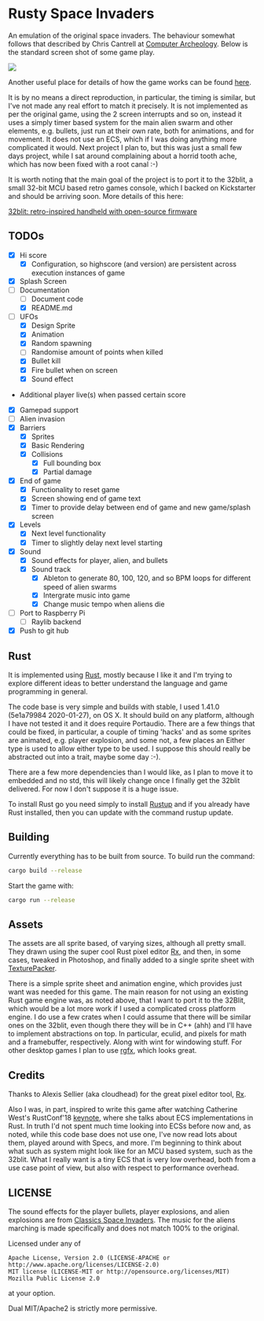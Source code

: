 # Rusty Space Invaders

An emulation of the original space invaders. The behaviour somewhat follows that described by Chris Cantrell at [Computer Archeology](https://computerarcheology.com/A.rcade/SpaceInvaders/). Below is the standard screen shot of some game play.

![](./assets/space_invaders_sample_play.gif)

Another useful place for details of how the game works can be found [here](https://www.classicgaming.cc/classics/space-invaders/play-guide).
         
It is by no means a direct reproduction, in particular, the timing is similar, but I've not made any real effort to match it precisely. It is not implemented as per the original game, using the 2 screen interrupts and so on, instead it uses a simply timer based system for the main alien swarm and other elements, e.g. bullets, just run at their own rate, both for animations, and for movement. It does not use an ECS, which if I was doing anything more complicated it would. Next project I plan to, but this was just a small few days project, while I sat around complaining about a horrid tooth ache, which has now been fixed with a root canal :-)

It is worth noting that the main goal of the project is to port it to the 32blit, a small 32-bit MCU based retro games console, which I backed on Kickstarter and should be arriving soon. More details of this here:
 
[32blit: retro-inspired handheld with open-source firmware](https://www.kickstarter.com/projects/pimoroni/32blit-retro-inspired-handheld-with-open-source-fi)

## TODOs

- [x] Hi score
   - [x] Configuration, so highscore (and version) are persistent across execution instances of game
- [x] Splash Screen
- [ ] Documentation
   - [ ] Document code
   - [x] README.md
- [ ] UFOs
   - [x] Design Sprite
   - [x] Animation
   - [x] Random spawning
   - [ ] Randomise amount of points when killed
   - [X] Bullet kill
   - [X] Fire bullet when on screen
   - [x] Sound effect
- Additional player live(s) when passed certain score
- [x] Gamepad support
- [ ] Alien invasion
- [x] Barriers
   - [x] Sprites
   - [x] Basic Rendering
   - [x] Collisions
      - [x] Full bounding box
      - [x] Partial damage
- [x] End of game
   - [x] Functionality to reset game
   - [x] Screen showing end of game text
   - [x] Timer to provide delay between end of game and new game/splash screen
- [x] Levels
   - [x] Next level functionality
   - [x] Timer to slightly delay next level starting
- [x] Sound
   - [x] Sound effects for player, alien, and bullets
   - [x] Sound track
      - [x] Ableton to generate 80, 100, 120, and so BPM loops for different speed of alien swarms
      - [x] Intergrate music into game
      - [x] Change music tempo when aliens die
- [ ] Port to Raspberry Pi
   - [ ] Raylib backend
- [x] Push to git hub

## Rust

It is implemented using [Rust](https://www.rust-lang.org/), mostly because I like it and I'm trying to explore different ideas to better understand the language and game programming in general.

The code base is very simple and builds with stable, I used 1.41.0 (5e1a79984 2020-01-27), on OS X. It should build on any platform, although I have not tested it and it does require Portaudio. There are a few things that could be fixed, in particular, a couple of timing 'hacks' and as some sprites are animated, e.g. player explosion, and some not, a few places an Either type is used to allow either type to be used. I suppose this should really be abstracted out into a trait, maybe some day :-).

There are a few more dependencies than I would like, as I plan to move it to embedded and no std, this will likely change once I finally get the 32blit delivered. For now I don't suppose it is a huge issue.

To install Rust go you need simply to install [Rustup](https://rustup.rs/) and if you already have Rust installed, then you can update with the command rustup update.

## Building

Currently everything has to be built from source. To build run the command:

```bash
cargo build --release
```

Start the game with:

```bash
cargo run --release
```

## Assets

The assets are all sprite based, of varying sizes, although all pretty small. They drawn using
the super cool Rust pixel editor [Rx](https://github.com/cloudhead/rx), and then, in some cases, tweaked in Photoshop, and finally added to a single sprite sheet with [TexturePacker](https://www.codeandweb.com/texturepacker).

There is a simple sprite sheet and animation engine, which provides just want was needed for this game. The main reason for not using an existing Rust game engine was, as noted above, that I want to port it to the 32Blit, which would be a lot more work if I used a complicated cross platform engine. I do use a few crates when I could assume that there will be similar ones on the 32blit, even though there they will be in C++ (ahh) and I'll have to implement abstractions on top. In particular, eculid, and pixels for math and a framebuffer, respectively. Along with wint for windowing stuff. For other desktop games I plan to use [rgfx](https://github.com/cloudhead/rgx), which looks great.

## Credits

Thanks to Alexis Sellier (aka cloudhead) for the great pixel editor tool, [Rx](https://github.com/cloudhead/rx).

Also I was, in part, inspired to write this game after watching Catherine West's RustConf'18 [keynote](https://www.youtube.com/watch?v=P9u8x13W7UE), where she talks about ECS implementations in Rust. In truth I'd not spent much time looking into ECSs before now and, as noted, while this code base does not use one, I've now read lots about them, played around with Specs, and more. I'm beginning to think about what such as system might look like for an MCU based system, such as the 32blit. What I really want is a tiny ECS that is very low overhead, both from a use case point of view, but also with respect to performance overhead.

## LICENSE

The sound effects for the player bullets, player explosions, and alien explosions are from [Classics Space Invaders](https://www.classicgaming.cc/classics/space-invaders/sounds). The music for the aliens
marching is made specifically and does not match 100% to the original.

Licensed under any of

    Apache License, Version 2.0 (LICENSE-APACHE or http://www.apache.org/licenses/LICENSE-2.0)
    MIT license (LICENSE-MIT or http://opensource.org/licenses/MIT)
    Mozilla Public License 2.0

at your option.

Dual MIT/Apache2 is strictly more permissive.

